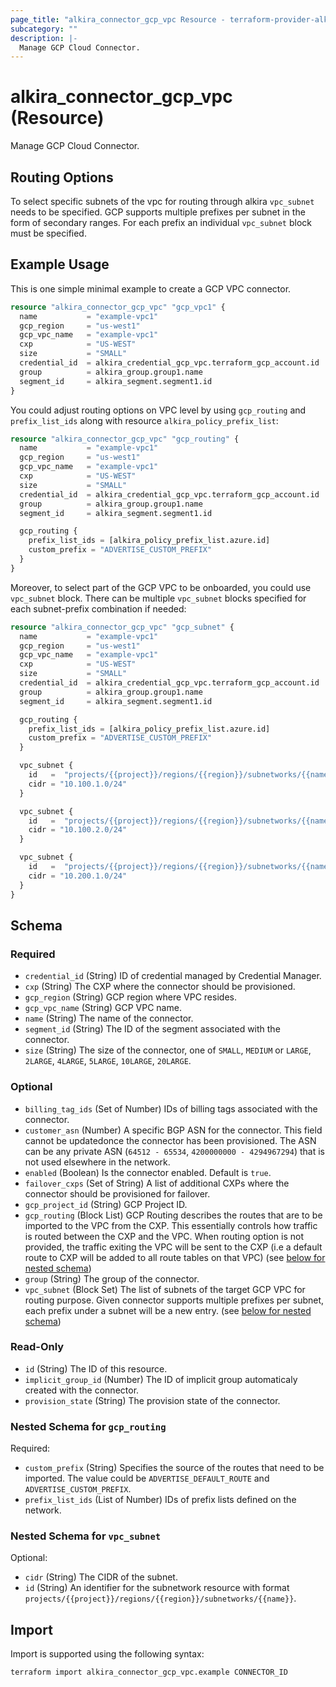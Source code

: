 ```yaml
---
page_title: "alkira_connector_gcp_vpc Resource - terraform-provider-alkira"
subcategory: ""
description: |-
  Manage GCP Cloud Connector.
---
```


# alkira_connector_gcp_vpc (Resource)

Manage GCP Cloud Connector.

## Routing Options

To select specific subnets of the vpc for routing through alkira `vpc_subnet` needs to be specified. GCP supports multiple prefixes per subnet in the form of secondary ranges. For each prefix an individual `vpc_subnet` block must be specified.

## Example Usage

This is one simple minimal example to create a GCP VPC
connector.

```terraform
resource "alkira_connector_gcp_vpc" "gcp_vpc1" {
  name           = "example-vpc1"
  gcp_region     = "us-west1"
  gcp_vpc_name   = "example-vpc1"
  cxp            = "US-WEST"
  size           = "SMALL"
  credential_id  = alkira_credential_gcp_vpc.terraform_gcp_account.id
  group          = alkira_group.group1.name
  segment_id     = alkira_segment.segment1.id
}
```

You could adjust routing options on VPC level by using
`gcp_routing` and `prefix_list_ids` along with resource
`alkira_policy_prefix_list`:

```terraform
resource "alkira_connector_gcp_vpc" "gcp_routing" {
  name           = "example-vpc1"
  gcp_region     = "us-west1"
  gcp_vpc_name   = "example-vpc1"
  cxp            = "US-WEST"
  size           = "SMALL"
  credential_id  = alkira_credential_gcp_vpc.terraform_gcp_account.id
  group          = alkira_group.group1.name
  segment_id     = alkira_segment.segment1.id

  gcp_routing {
    prefix_list_ids = [alkira_policy_prefix_list.azure.id]
    custom_prefix = "ADVERTISE_CUSTOM_PREFIX"
  }
}
```

Moreover, to select part of the GCP VPC to be onboarded, you could use `vpc_subnet` block. There can be multiple `vpc_subnet` blocks specified for each subnet-prefix combination if needed:

```terraform
resource "alkira_connector_gcp_vpc" "gcp_subnet" {
  name           = "example-vpc1"
  gcp_region     = "us-west1"
  gcp_vpc_name   = "example-vpc1"
  cxp            = "US-WEST"
  size           = "SMALL"
  credential_id  = alkira_credential_gcp_vpc.terraform_gcp_account.id
  group          = alkira_group.group1.name
  segment_id     = alkira_segment.segment1.id

  gcp_routing {
    prefix_list_ids = [alkira_policy_prefix_list.azure.id]
    custom_prefix = "ADVERTISE_CUSTOM_PREFIX"
  }

  vpc_subnet {
    id   =  "projects/{{project}}/regions/{{region}}/subnetworks/{{name}}"
    cidr = "10.100.1.0/24"
  }

  vpc_subnet {
    id   =  "projects/{{project}}/regions/{{region}}/subnetworks/{{name}}"
    cidr = "10.100.2.0/24"
  }

  vpc_subnet {
    id   =  "projects/{{project}}/regions/{{region}}/subnetworks/{{name}}"
    cidr = "10.200.1.0/24"
  }
}
```

<!-- schema generated by tfplugindocs -->
## Schema

### Required

- `credential_id` (String) ID of credential managed by Credential Manager.
- `cxp` (String) The CXP where the connector should be provisioned.
- `gcp_region` (String) GCP region where VPC resides.
- `gcp_vpc_name` (String) GCP VPC name.
- `name` (String) The name of the connector.
- `segment_id` (String) The ID of the segment associated with the connector.
- `size` (String) The size of the connector, one of `SMALL`, `MEDIUM` or `LARGE`, `2LARGE`, `4LARGE`, `5LARGE`, `10LARGE`, `20LARGE`.

### Optional

- `billing_tag_ids` (Set of Number) IDs of billing tags associated with the connector.
- `customer_asn` (Number) A specific BGP ASN for the connector. This field cannot be updatedonce the connector has been provisioned. The ASN can be any private ASN (`64512 - 65534`, `4200000000 - 4294967294`) that is not used elsewhere in the network.
- `enabled` (Boolean) Is the connector enabled. Default is `true`.
- `failover_cxps` (Set of String) A list of additional CXPs where the connector should be provisioned for failover.
- `gcp_project_id` (String) GCP Project ID.
- `gcp_routing` (Block List) GCP Routing describes the routes that are to be imported to the VPC from the CXP. This essentially controls how traffic is routed between the CXP and the VPC. When routing option is not provided, the traffic exiting the VPC will be sent to the CXP (i.e a default route to CXP will be added to all route tables on that VPC) (see [below for nested schema](#nestedblock--gcp_routing))
- `group` (String) The group of the connector.
- `vpc_subnet` (Block Set) The list of subnets of the target GCP VPC for routing purpose. Given connector supports multiple prefixes per subnet, each prefix under a subnet will be a new entry. (see [below for nested schema](#nestedblock--vpc_subnet))

### Read-Only

- `id` (String) The ID of this resource.
- `implicit_group_id` (Number) The ID of implicit group automaticaly created with the connector.
- `provision_state` (String) The provision state of the connector.

<a id="nestedblock--gcp_routing"></a>
### Nested Schema for `gcp_routing`

Required:

- `custom_prefix` (String) Specifies the source of the routes that need to be imported. The value could be `ADVERTISE_DEFAULT_ROUTE` and `ADVERTISE_CUSTOM_PREFIX`.
- `prefix_list_ids` (List of Number) IDs of prefix lists defined on the network.


<a id="nestedblock--vpc_subnet"></a>
### Nested Schema for `vpc_subnet`

Optional:

- `cidr` (String) The CIDR of the subnet.
- `id` (String) An identifier for the subnetwork resource with format `projects/{{project}}/regions/{{region}}/subnetworks/{{name}}`.

## Import

Import is supported using the following syntax:

```shell
terraform import alkira_connector_gcp_vpc.example CONNECTOR_ID
```
